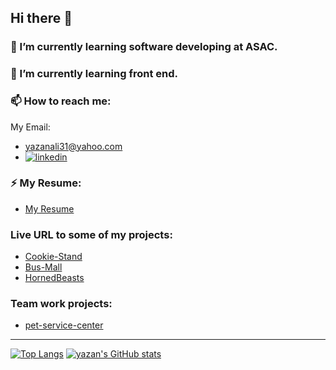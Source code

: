 ## Hi there 👋

### 🔭 I’m currently learning software developing at ASAC.
### 🌱 I’m currently learning front end.

### 📫 How to reach me:
My Email:
* <yazanali31@yahoo.com> 
* [![linkedin](https://visualpharm.com/assets/230/Linkedin-595b40b75ba036ed117d8586.svg)](https://www.linkedin.com/in/Yazan-Alkharabsheh)

### ⚡ My Resume:
* [My Resume](https://drive.google.com/file/d/1a1uAGjsyx8uhzk643YzZ77T2DifuTZ9z/view?usp=sharing)

### Live URL to some of my projects:
* [Cookie-Stand](https://yazanabdulhafez.github.io/cookie-stand/)
* [Bus-Mall](https://yazanabdulhafez.github.io/bus-mall/)
* [HornedBeasts](https://blissful-allen-bd06f2.netlify.app/)
### Team work projects:
* [pet-service-center](https://pet-service-center.github.io/pets-care-center/)
--------------------------------------------------------------
[![Top Langs](https://github-readme-stats.vercel.app/api/top-langs/?username=yazanabdulhafez&theme=radical&show_icons=true)](https://github.com/yazanabdulhafez)
[![yazan's GitHub stats](https://github-readme-stats.vercel.app/api?username=yazanabdulhafez&theme=radical&show_icons=true)](https://github.com/yazanabdulhafez)

<!--
**yazanabdulhafez/yazanabdulhafez** is a ✨ _special_ ✨ repository because its `README.md` (this file) appears on your GitHub profile.

Here are some ideas to get you started:

- 🔭 I’m currently working on ...
- 🌱 I’m currently learning ...
- 👯 I’m looking to collaborate on ...
- 🤔 I’m looking for help with ...
- 💬 Ask me about ...
- 📫 How to reach me: ...
- 😄 Pronouns: ...
- ⚡ Fun fact: ...
-->
